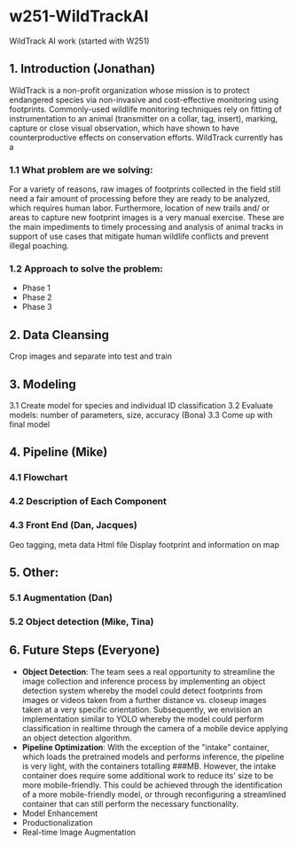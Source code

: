 # w251-WildTrackAI
WildTrack AI work (started with W251)

## 1. Introduction (Jonathan)
WildTrack is a non-profit organization whose mission is to protect endangered species via non-invasive and cost-effective monitoring using footprints. Commonly-used wildlife monitoring techniques rely on fitting of instrumentation to an animal (transmitter on a collar, tag, insert), marking, capture or close visual observation, which have shown to have counterproductive effects on conservation efforts.
WildTrack currently has a 

### 1.1 What problem are we solving: 
For a variety of reasons, raw images of footprints collected in the field still need a fair amount of processing before they are ready to be analyzed, which requires human labor. Furthermore, location of new trails and/ or areas to capture new footprint images is a very manual exercise. These are the main impediments to timely processing and analysis of animal tracks in support of use cases that mitigate human wildlife conflicts and prevent illegal poaching.
### 1.2 Approach to solve the problem: 
- Phase 1
- Phase 2
- Phase 3

## 2. Data Cleansing
Crop images and separate into test and train

## 3. Modeling
3.1 Create model for species and individual ID classification
3.2 Evaluate models: number of parameters, size, accuracy (Bona)
3.3 Come up with final model

## 4. Pipeline (Mike)
### 4.1 Flowchart
### 4.2 Description of Each Component
### 4.3 Front End (Dan, Jacques)
Geo tagging, meta data
Html file
Display footprint and information on map

## 5. Other: 
### 5.1 Augmentation (Dan)
### 5.2 Object detection (Mike, Tina)

## 6. Future Steps (Everyone)
- **Object Detection**: The team sees a real opportunity to streamline the image collection and inference process by implementing an object detection system whereby the model could detect footprints from images or videos taken from a further distance vs. closeup images taken at a very specific orientation. Subsequently, we envision an implementation similar to YOLO whereby the model could perform classification in realtime through the camera of a mobile device applying an object detection algorithm. 
- **Pipeline Optimization**: With the exception of the "intake" container, which loads the pretrained models and performs inference, the pipeline is very light, with the containers totalling ###MB. However, the intake container does require some additional work to reduce its' size to be more mobile-friendly. This could be achieved through the identification of a more mobile-friendly model, or through reconfiguring a streamlined container that can still perform the necessary functionality.
- Model Enhancement
- Productionalization
- Real-time Image Augmentation
